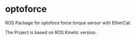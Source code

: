 # optoforce
ROS Package for optofoce force torque sensor with EtherCat.

The Project is based on ROS Kinetic version.

